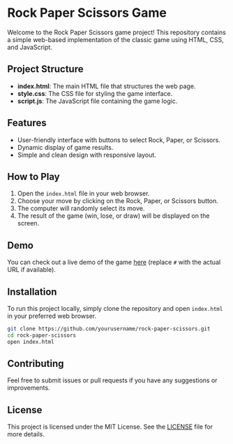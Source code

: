 
# Rock Paper Scissors Game

Welcome to the Rock Paper Scissors game project! This repository contains a simple web-based implementation of the classic game using HTML, CSS, and JavaScript.

## Project Structure

- **index.html**: The main HTML file that structures the web page.
- **style.css**: The CSS file for styling the game interface.
- **script.js**: The JavaScript file containing the game logic.

## Features

- User-friendly interface with buttons to select Rock, Paper, or Scissors.
- Dynamic display of game results.
- Simple and clean design with responsive layout.

## How to Play

1. Open the `index.html` file in your web browser.
2. Choose your move by clicking on the Rock, Paper, or Scissors button.
3. The computer will randomly select its move.
4. The result of the game (win, lose, or draw) will be displayed on the screen.

## Demo

You can check out a live demo of the game [here](#) (replace `#` with the actual URL if available).

## Installation

To run this project locally, simply clone the repository and open `index.html` in your preferred web browser.

```bash
git clone https://github.com/yourusername/rock-paper-scissors.git
cd rock-paper-scissors
open index.html
```

## Contributing

Feel free to submit issues or pull requests if you have any suggestions or improvements.

## License

This project is licensed under the MIT License. See the [LICENSE](LICENSE) file for more details.


